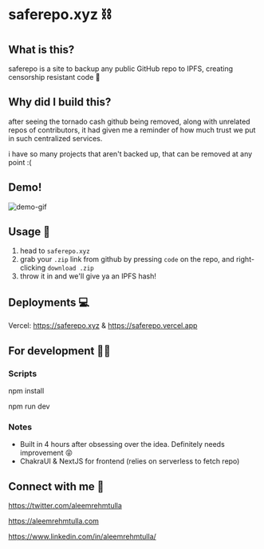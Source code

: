 # saferepo.xyz ⛓

## What is this?

saferepo is a site to backup any public GitHub repo to IPFS, creating censorship resistant code 🤘

## Why did I build this?

after seeing the tornado cash github being removed, along with unrelated repos of contributors, it had given me a reminder of how much trust we put in such centralized services.

i have so many projects that aren't backed up, that can be removed at any point :(

## Demo!

![demo-gif](https://user-images.githubusercontent.com/60443878/183717915-ebccc667-7aeb-4573-803f-d26588842030.gif)

## Usage 🤝

1. head to `saferepo.xyz`
2. grab your `.zip` link from github by pressing `code` on the repo, and right-clicking `download .zip`
3. throw it in and we'll give ya an IPFS hash!

## Deployments 💻

Vercel: https://saferepo.xyz & https://saferepo.vercel.app

## For development 🧑‍💻

### Scripts

npm install

npm run dev

### Notes

- Built in 4 hours after obsessing over the idea. Definitely needs improvement 😝
- ChakraUI & NextJS for frontend (relies on serverless to fetch repo)

## Connect with me 🤗

https://twitter.com/aleemrehmtulla

https://aleemrehmtulla.com

https://www.linkedin.com/in/aleemrehmtulla/
